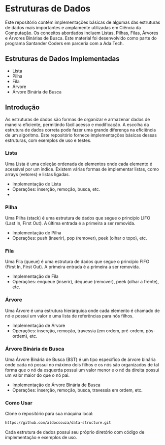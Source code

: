 # Estruturas de Dados
Este repositório contém implementações básicas de algumas das estruturas de dados mais importantes e amplamente utilizadas em Ciência da Computação. Os conceitos abordados incluem Listas, Pilhas, Filas, Árvores e Árvores Binárias de Busca. Este material foi desenvolvido como parte do programa Santander Coders em parceria com a Ada Tech.

## Estruturas de Dados Implementadas
* Lista
* Pilha
* Fila
* Árvore
* Árvore Binária de Busca

## Introdução
As estruturas de dados são formas de organizar e armazenar dados de maneira eficiente, permitindo fácil acesso e modificação. A escolha da estrutura de dados correta pode fazer uma grande diferença na eficiência de um algoritmo. Este repositório fornece implementações básicas dessas estruturas, com exemplos de uso e testes.

### <b>Lista</b> 
Uma Lista é uma coleção ordenada de elementos onde cada elemento é acessível por um índice. Existem várias formas de implementar listas, como arrays (vetores) e listas ligadas.

* Implementação de Lista
* Operações: inserção, remoção, busca, etc.
* 
### <b>Pilha</b>
Uma Pilha (stack) é uma estrutura de dados que segue o princípio LIFO (Last In, First Out). A última entrada é a primeira a ser removida.

* Implementação de Pilha
* Operações: push (inserir), pop (remover), peek (olhar o topo), etc.

### <b>Fila</b>
Uma Fila (queue) é uma estrutura de dados que segue o princípio FIFO (First In, First Out). A primeira entrada é a primeira a ser removida.

* Implementação de Fila
* Operações: enqueue (inserir), dequeue (remover), peek (olhar a frente), etc.

### <b>Árvore</b>
Uma Árvore é uma estrutura hierárquica onde cada elemento é chamado de nó e possui um valor e uma lista de referências para nós filhos.

* Implementação de Árvore
* Operações: inserção, remoção, travessia (em ordem, pré-ordem, pós-ordem), etc.

### <b>Árvore Binária de Busca</b>
Uma Árvore Binária de Busca (BST) é um tipo específico de árvore binária onde cada nó possui no máximo dois filhos e os nós são organizados de tal forma que o nó da esquerda possui um valor menor e o nó da direita possui um valor maior do que o nó pai.

* Implementação de Árvore Binária de Busca
* Operações: inserção, remoção, busca, travessia em ordem, etc.

### <b>Como Usar</b>
Clone o repositório para sua máquina local:

```bash
https://github.com/aldocsouza/data-structure.git
````
Cada estrutura de dados possui seu próprio diretório com código de implementação e exemplos de uso.
